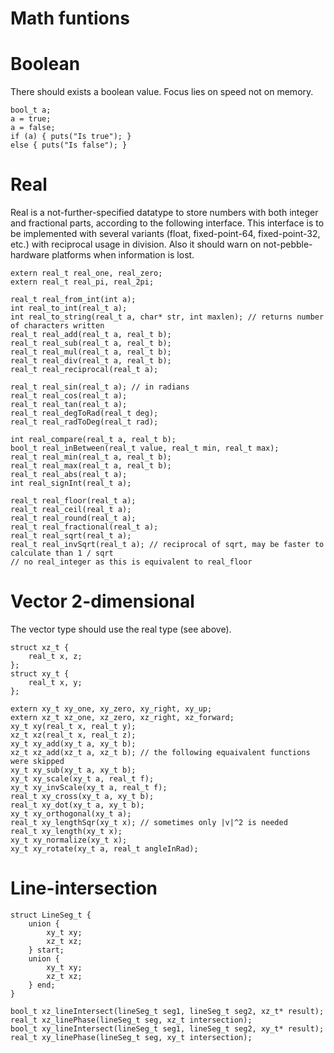 # Math funtions

# Boolean
There should exists a boolean value. Focus lies on speed not on memory.

```
bool_t a;
a = true;
a = false;
if (a) { puts("Is true"); }
else { puts("Is false"); }
```

# Real

Real is a not-further-specified datatype to store numbers with both integer and fractional parts, according to the following interface.
This interface is to be implemented with several variants (float, fixed-point-64, fixed-point-32, etc.) with reciprocal usage in division.
Also it should warn on not-pebble-hardware platforms when information is lost.

```
extern real_t real_one, real_zero;
extern real_t real_pi, real_2pi;

real_t real_from_int(int a);
int real_to_int(real_t a);
int real_to_string(real_t a, char* str, int maxlen); // returns number of characters written
real_t real_add(real_t a, real_t b);
real_t real_sub(real_t a, real_t b);
real_t real_mul(real_t a, real_t b);
real_t real_div(real_t a, real_t b);
real_t real_reciprocal(real_t a);

real_t real_sin(real_t a); // in radians
real_t real_cos(real_t a);
real_t real_tan(real_t a);
real_t real_degToRad(real_t deg);
real_t real_radToDeg(real_t rad);

int real_compare(real_t a, real_t b);
bool_t real_inBetween(real_t value, real_t min, real_t max);
real_t real_min(real_t a, real_t b);
real_t real_max(real_t a, real_t b);
real_t real_abs(real_t a);
int real_signInt(real_t a);

real_t real_floor(real_t a);
real_t real_ceil(real_t a);
real_t real_round(real_t a);
real_t real_fractional(real_t a);
real_t real_sqrt(real_t a);
real_t real_invSqrt(real_t a); // reciprocal of sqrt, may be faster to calculate than 1 / sqrt
// no real_integer as this is equivalent to real_floor
```

# Vector 2-dimensional

The vector type should use the real type (see above).

```
struct xz_t {
    real_t x, z;
};
struct xy_t {
    real_t x, y;
};

extern xy_t xy_one, xy_zero, xy_right, xy_up;
extern xz_t xz_one, xz_zero, xz_right, xz_forward;
xy_t xy(real_t x, real_t y);
xz_t xz(real_t x, real_t z);
xy_t xy_add(xy_t a, xy_t b);
xz_t xz_add(xz_t a, xz_t b); // the following equaivalent functions were skipped
xy_t xy_sub(xy_t a, xy_t b);
xy_t xy_scale(xy_t a, real_t f);
xy_t xy_invScale(xy_t a, real_t f);
real_t xy_cross(xy_t a, xy_t b);
real_t xy_dot(xy_t a, xy_t b);
xy_t xy_orthogonal(xy_t a);
real_t xy_lengthSqr(xy_t x); // sometimes only |v|^2 is needed
real_t xy_length(xy_t x);
xy_t xy_normalize(xy_t x);
xy_t xy_rotate(xy_t a, real_t angleInRad);
```

# Line-intersection

```
struct LineSeg_t {
    union {
        xy_t xy;
        xz_t xz;
    } start;
    union {
        xy_t xy;
        xz_t xz;
    } end;
}

bool_t xz_lineIntersect(lineSeg_t seg1, lineSeg_t seg2, xz_t* result);
real_t xz_linePhase(lineSeg_t seg, xz_t intersection);
bool_t xy_lineIntersect(lineSeg_t seg1, lineSeg_t seg2, xy_t* result);
real_t xy_linePhase(lineSeg_t seg, xy_t intersection);
```
